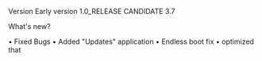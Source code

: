 Version Early version 1.0_RELEASE CANDIDATE 3.7

What's new?

• Fixed Bugs 
• Added "Updates" application
• Endless boot fix
• optimized that
